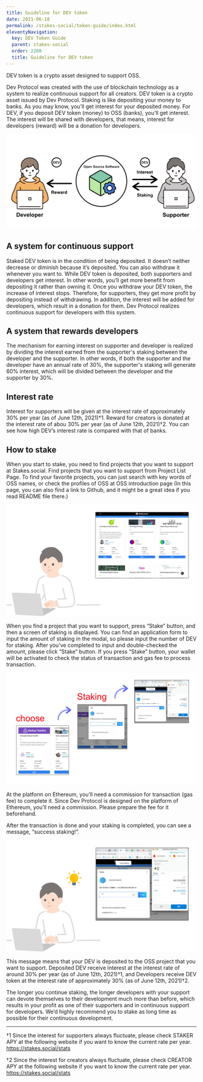 ```yaml
---
title: Guideline for DEV token
date: 2021-06-18
permalink: /stakes-social/token-guide/index.html
eleventyNavigation:
  key: DEV Token Guide
  parent: stakes-social
  order: 2200
  title: Guideline for DEV token
---
```


DEV token is a crypto asset designed to support OSS.

Dev Protocol was created with the use of blockchain technology as a system to realize continuous support for all creators. DEV token is a crypto asset issued by Dev Protocol.
Staking is like depositing your money to banks. As you may know, you’ll get interest for your deposited money. For DEV, if you deposit DEV token (money) to OSS (banks), you’ll get interest. The interest will be shared with developers, that means, interest for developers (reward) will be a donation for developers.

![GUIDE01](/content/images/stakes.social/dev-token-guide/guide01.jpg)

## A system for continuous support

Staked DEV token is in the condition of being deposited. It doesn’t neither decrease or diminish because it’s deposited. You can also withdraw it whenever you want to. While DEV token is deposited, both supporters and developers get interest. In other words, you’ll get more benefit from depositing it rather than owning it.
Once you withdraw your DEV token, the increase of interest stops. Therefore, for supporters, they get more profit by depositing instead of withdrawing. In addition, the interest will be added for developers, which result in a donation for them. Dev Protocol realizes continuous support for developers with this system.

## A system that rewards developers

The mechanism for earning interest on supporter and developer is realized by dividing the interest earned from the supporter's staking between the developer and the supporter. In other words, if both the supporter and the developer have an annual rate of 30%, the supporter's staking will generate 60% interest, which will be divided between the developer and the supporter by 30%.

## Interest rate

Interest for supporters will be given at the interest rate of approximately 30% per year (as of June 12th, 2021)†1. Reward for creators is donated at the interest rate of abou 30% per year (as of June 12th, 2021)†2.
You can see how high DEV’s interest rate is compared with that of banks.

## How to stake

When you start to stake, you need to find projects that you want to support at Stakes.social. Find projects that you want to support from Project List Page.
To find your favorite projects, you can just search with key words of OSS names, or check the profiles of OSS at OSS introduction page (In this page, you can also find a link to Github, and it might be a great idea if you read README file there.)

![GUIDE02](/content/images/stakes.social/dev-token-guide/guide02.jpg)

When you find a project that you want to support, press “Stake” button, and then a screen of staking is displayed. You can find an application form to input the amount of staking in the modal, so please input the number of DEV for staking. After you’ve completed to input and double-checked the amount, please click “Stake” button.
If you press “Stake” button, your wallet will be activated to check the status of transaction and gas fee to process transaction.

![GUIDE04](/content/images/stakes.social/dev-token-guide/guide04.jpg)

At the platform on Ethereum, you’ll need a commission for transaction (gas fee) to complete it. Since Dev Protocol is designed on the platform of Ethereum, you’ll need a commission. Please prepare the fee for it beforehand.

After the transaction is done and your staking is completed, you can see a message, “success staking!”.

![GUIDE03](/content/images/stakes.social/dev-token-guide/guide03.jpg)

This message means that your DEV is deposited to the OSS project that you want to support.
Deposited DEV receive interest at the interest rate of around 30% per year (as of June 12th, 2021)†1, and Developers receive DEV token at the interest rate of approximately 30% (as of June 12th, 2021)†2.

The longer you continue staking, the longer developers with your support can devote themselves to their development much more than before, which results in your profit as one of their supporters and in continuous support for developers. We’d highly recommend you to stake as long time as possible for their continuous development.

---

†1 Since the interest for supporters always fluctuate, please check STAKER APY at the following website if you want to know the current rate per year.
https://stakes.social/stats

†2 Since the interest for creators always fluctuate, please check CREATOR APY at the following website if you want to know the current rate per year.
https://stakes.social/stats
